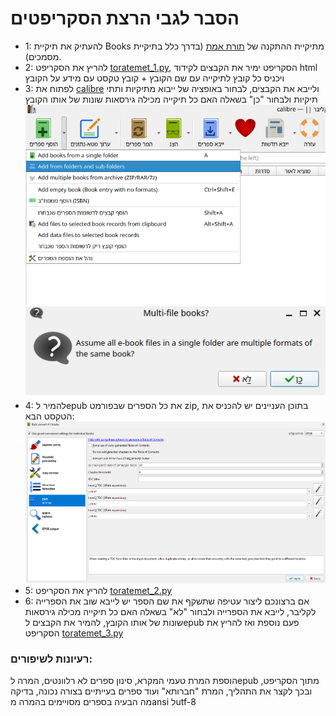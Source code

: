 הסבר לגבי הרצת הסקריפטים
============
- 1: להעתיק את תיקיית Books מתיקיית ההתקנה של [תורת אמת](https://www.toratemetfreeware.com/index.html?downloads) (בדרך כלל בתיקיית מסמכים).
- 2: להריץ את הסקריפט [toratemet_1.py](toratemet_1.py), הסקריפט ימיר את הקבצים לקידוד html ויכניס כל קובץ לתיקייה עם שם הקובץ + קובץ טקסט עם מידע על הקובץ
- 3: לפתוח את [calibre](https://calibre-ebook.com/download) ולייבא את הקבצים, לבחור באופציה של ייבוא מתיקיות ותתי תיקיות ולבחור "כן" בשאלה האם כל תיקייה מכילה גירסאות שונות של אותו הקובץ
![alt text](image.png)
![alt text](image2.png)
- 4: להמיר לepub את כל הספרים שבפורמט zip, בתוכן העניינים יש להכניס את הטקסט הבא:
![alt text](image3.png)
- 5: להריץ את הסקריפט [toratemet_2.py](toratemet_2.py)
- 6: אם ברצונכם ליצור עטיפה שתשקף את שם הספר יש לייבא שוב את הספרייה לקליבר, לייבא את הספרייה ולבחור "לא" בשאלה האם כל תיקייה מכילה גירסאות שונות של אותו הקובץ, להמיר את הקבצים לepub פעם נוספת ואז להריץ את הסקריפט [toratemet_3.py](toratemet_3.py)
### רעיונות לשיפורים:
הוספת המרת טעמי המקרא, סינון ספרים לא רלוונטים, המרה לepub מתוך הסקריפט, ובכך לקצר את התהליך, המרת "חברותא" ועוד ספרים בעייתיים בצורה נכונה, בדיקה מה הבעיה בספרים מסויימים בהמרה מansi לutf-8

